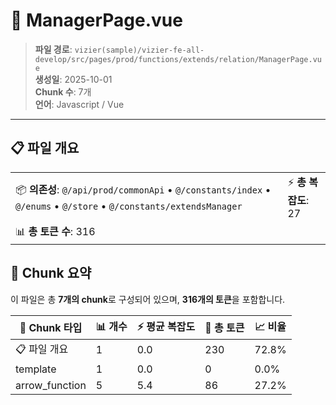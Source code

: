 # 📄 ManagerPage.vue

> **파일 경로**: `vizier(sample)/vizier-fe-all-develop/src/pages/prod/functions/extends/relation/ManagerPage.vue`  
> **생성일**: 2025-10-01  
> **Chunk 수**: 7개  
> **언어**: Javascript / Vue
---


## 📋 파일 개요

| | |
|--|--|
| 📦 **의존성**: `@/api/prod/commonApi` • `@/constants/index` • `@/enums` • `@/store` • `@/constants/extendsManager` | ⚡ **총 복잡도**: 27 |
| 📊 **총 토큰 수**: 316 |  |






## 🧩 Chunk 요약

이 파일은 총 **7개의 chunk**로 구성되어 있으며, **316개의 토큰**을 포함합니다.

| 🧩 Chunk 타입 | 📊 개수 | ⚡ 평균 복잡도 | 📝 총 토큰 | 📈 비율 |
|---------------|--------|-------------|----------|--------|
| 📋 파일 개요 | 1 | 0.0 | 230 | 72.8% |
| template | 1 | 0.0 | 0 | 0.0% |
| arrow_function | 5 | 5.4 | 86 | 27.2% |

